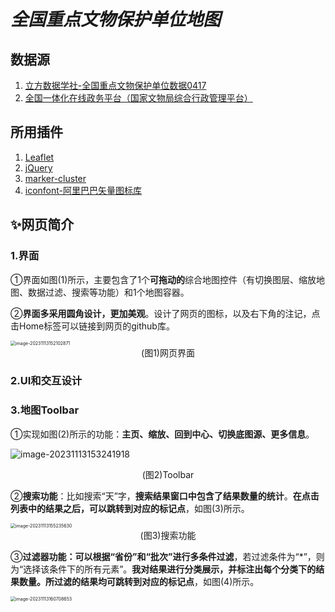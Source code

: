 # *全国重点文物保护单位地图*

## 数据源

1. [立方数据学社-全国重点文物保护单位数据0417](https://mp.weixin.qq.com/s/Rf9V-mOu3B8lu93F1unVgg)
2. [全国一体化在线政务平台（国家文物局综合行政管理平台）](http://gl.ncha.gov.cn/#/public-service)

## 所用插件

1. [Leaflet](https://leafletjs.com/)
2. [jQuery](https://jquery.com/)
3. [marker-cluster](https://github.com/Leaflet/Leaflet.markercluster)
4. [iconfont-阿里巴巴矢量图标库](https://www.iconfont.cn/)

## ✨网页简介

### 1.界面

①界面如图(1)所示，主要包含了1个**可拖动的**综合地图控件（有切换图层、缩放地图、数据过滤、搜索等功能）和1个地图容器。

②**界面多采用圆角设计，更加美观**。设计了网页的图标，以及右下角的注记，点击Home标签可以链接到网页的github库。

<img src="E:/mdpic/image-20231113152102871.png" alt="image-20231113152102871" style="zoom: 50%;" />

<center>(图1)网页界面</center>

### 2.UI和交互设计



### 3.地图Toolbar

①实现如图(2)所示的功能：**主页、缩放、回到中心、切换底图源、更多信息**。

![image-20231113153241918](E:/mdpic/image-20231113153241918.png)

<center>(图2)Toolbar</center>

②**搜索功能**：比如搜索“天”字，**搜索结果窗口中包含了结果数量的统计**。**在点击列表中的结果之后，可以跳转到对应的标记点**，如图(3)所示。

<img src="E:/mdpic/image-20231113155235630.png" alt="image-20231113155235630" style="zoom: 50%;" />

<center>(图3)搜索功能</center>

③**过滤器功能：**可以根据“省份”和“批次”进行**多条件过滤**，若过滤条件为“*”，则为“选择该条件下的所有元素”。**我对结果进行分类展示，并标注出每个分类下的结果数量。**所过滤的结果均可**跳转到对应的标记点**，如图(4)所示。

<img src="E:/mdpic/image-20231113160708653.png" alt="image-20231113160708653" style="zoom:50%;" />


